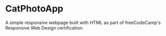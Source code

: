 # CatPhotoApp
A simple responsive webpage built with HTML as part of freeCodeCamp's Responsive Web Design certification.
